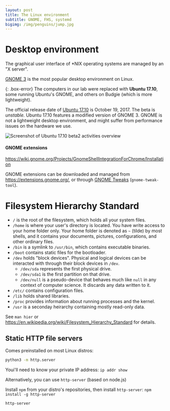 ```yaml
---
layout: post
title: The Linux environment
subtitle: GNOME, FHS, systemd 
bigimg: /img/penguins/jump.jpg
---
```


# Desktop environment

The graphical user interface of *NIX operating systems are managed by an "X server".

[GNOME 3](https://www.gnome.org/) is the most popular desktop environment on Linux.

{: .box-error}
The computers in our lab were replaced with **Ubuntu 17.10**, some running Ubuntu's GNOME, and others on Budgie (which is more lightweight).

The official release date of [Ubuntu 17.10](https://wiki.ubuntu.com/ArtfulAardvark/ReleaseNotes) is October 19, 2017. The beta is *unstable.* Ubuntu 17.10 features a modified version of GNOME 3. GNOME is not a lightweight desktop environment, and might suffer from performance issues on the hardware we use.

![Screenshot of Ubuntu 17.10 beta2 activities overview](/twlinux/img/ubu1710.png)

#### GNOME extensions

<https://wiki.gnome.org/Projects/GnomeShellIntegrationForChrome/Installation>

GNOME extensions can be downloaded and managed from <https://extensions.gnome.org/>, or through [GNOME Tweaks](https://packages.ubuntu.com/zesty/gnome-tweak-tool) (`gnome-tweak-tool`). 

# Filesystem Hierarchy Standard

- `/` is the root of the filesystem, which holds all your system files.
- `/home` is where your user's directory is located. You have write access to your home folder only. Your home folder is denoted as `~` (tilde) by most shells, and it contains your documents, pictures, configurations, and other ordinary files.
- `/bin` is a symlink to `/usr/bin`, which contains executable binaries.
- `/boot` contains static files for the bootloader.
- `/dev` holds "block devices". Physical and logical devices can be interacted with through their block devices in `/dev`.
    - `/dev/sda` represents the first physical drive.
    - `/dev/sda1` is the first partition on that drive.
    - `/dev/null` is a pseudo-device that behaves much like `null` in any context of computer science. It discards any data written to it. 
- `/etc/` contains configuration files.
- `/lib` holds shared libraries.
- `/proc` provides information about running processes and the kernel.
- `/usr` is a seconday heirarchy containing mostly read-only data. 

See `man hier` or <https://en.wikipedia.org/wiki/Filesystem_Hierarchy_Standard> for details.

## Static HTTP file servers

Comes preinstalled on most Linux distros:

```sh
python3 -m http.server
``` 

Youi'll need to know your private IP address: `ip addr show`

Alternatively, you can use `http-server` (based on node.js)

Install `npm` from your distro's repositories, then install `http-server`: `npm install -g http-server`

```sh
http-server
```
